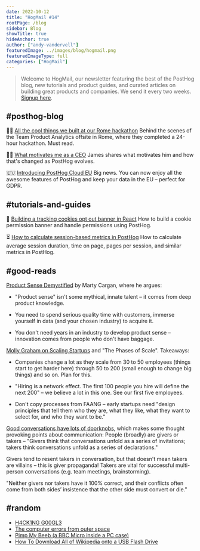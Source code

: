 ```yaml
---
date: 2022-10-12
title: "HogMail #14"
rootPage: /blog
sidebar: Blog
showTitle: true
hideAnchor: true
author: ["andy-vandervell"]
featuredImage: ../images/blog/hogmail.png
featuredImageType: full
categories: ["HogMail"]
---
```


> Welcome to HogMail, our newsletter featuring the best of the PostHog blog, new tutorials and product guides, and curated articles on building great products and companies. We send it every two weeks. [Signup here](/newsletter).

## #posthog-blog

👩‍💻 [All the cool things we built at our Rome hackathon](https://posthog.com/blog/rome-hackathon)
Behind the scenes of the Team Product Analytics offsite in Rome, where they completed a 24-hour hackathon. Must read.

🚴‍♂️ [What motivates me as a CEO](https://posthog.com/blog/what-motivates-me)
James shares what motivates him and how that's changed as PostHog evolves.

🇪🇺 [Introducing PostHog Cloud EU](https://posthog.com/blog/posthog-cloud-eu)
Big news. You can now enjoy all the awesome features of PostHog and keep your data in the EU – perfect for GDPR.

## #tutorials-and-guides

🍪 [Building a tracking cookies opt out banner in React](https://posthog.com/tutorials/react-cookie-banner)
How to build a cookie permission banner and handle permissions using PostHog.

⏳ [How to calculate session-based metrics in PostHog](https://posthog.com/tutorials/session-metrics)
How to calculate average session duration, time on page, pages per session, and similar metrics in PostHog. 

## #good-reads

[Product Sense Demystified](https://www.svpg.com/product-sense-demystified/) by Marty Cargan, where he argues:

- "Product sense" isn't some mythical, innate talent – it comes from deep product knowledge.

- You need to spend serious quality time with customers, immerse yourself in data (and your chosen industry) to acquire it.

- You don't need years in an industry to develop product sense – innovation comes from people who don't have baggage.

[Molly Graham on Scaling Startups](https://review.firstround.com/give-away-your-legos-and-other-commandments-for-scaling-startups) and "The Phases of Scale". Takeaways:

- Companies change a lot as they scale from 30 to 50 employees (things start to get harder here) through 50 to 200 (small enough to change big things) and so on. Plan for this.

- "Hiring is a network effect. The first 100 people you hire will define the next 200" – we believe a lot in this one. See our first five employees.

- Don't copy processes from FAANG – early startups need "design principles that tell them who they are, what they like, what they want to select for, and who they want to be."

[Good conversations have lots of doorknobs](https://experimentalhistory.substack.com/p/good-conversations-have-lots-of-doorknobs), which makes some thought provoking points about communication:
People (broadly) are givers or takers – "Givers think that conversations unfold as a series of invitations; takers think conversations unfold as a series of declarations."

Givers tend to resent takers in conversation, but that doesn't mean takers are villains – this is giver propaganda! Takers are vital for successful multi-person conversations (e.g. team meetings, brainstorming).

"Neither givers nor takers have it 100% correct, and their conflicts often come from both sides’ insistence that the other side must convert or die."

## #random
- [H4CK1NG G00GL3](https://h4ck1ng.google/)
- [The computer errors from outer space](https://www.bbc.com/future/article/20221011-how-space-weather-causes-computer-errors)
- [Pimp My Beeb (a BBC Micro inside a PC case)](https://github.com/dekuNukem/RGBeeb/blob/master/README.md)
- [How To Download All of Wikipedia onto a USB Flash Drive](https://planetofthepaul.com/wikipedia-download-usb-flash/)